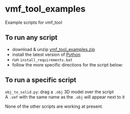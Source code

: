 # vmf_tool_examples
 Example scripts for vmf_tool

## To run any script
   - download & unzip [vmf_tool_examples.zip](https://github.com/snake-biscuits/vmf_tool_examples/archive/df52268c88a34ffc0ba403a385a8600b72de768d.zip)
   - install the latest version of [Python](https://www.python.org/downloads/)
   - run `install_requirements.bat`
   - follow the more specific directions for the script below:

## To run a specific script
  `obj_to_solid.py`: drag a `.obj` 3D model over the script  
  A `.vmf` with the same name as the `.obj` will appear next to it  


  None of the other scripts are working at present.
